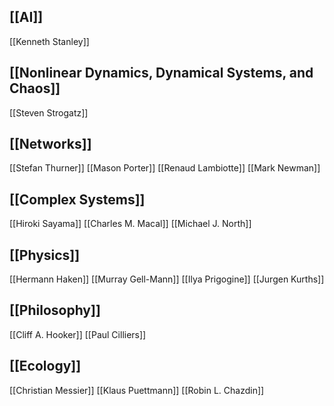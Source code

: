## [[AI]]
[[Kenneth Stanley]]
## [[Nonlinear Dynamics, Dynamical Systems, and Chaos]]
[[Steven Strogatz]]
## [[Networks]]
[[Stefan Thurner]]
[[Mason Porter]]
[[Renaud Lambiotte]]
[[Mark Newman]]
## [[Complex Systems]]
[[Hiroki Sayama]]
[[Charles M. Macal]]
[[Michael J. North]]
## [[Physics]]
[[Hermann Haken]]
[[Murray Gell-Mann]]
[[Ilya Prigogine]]
[[Jurgen Kurths]]
## [[Philosophy]]
[[Cliff A. Hooker]]
[[Paul Cilliers]]
## [[Ecology]]
[[Christian Messier]]
[[Klaus Puettmann]]
[[Robin L. Chazdin]]